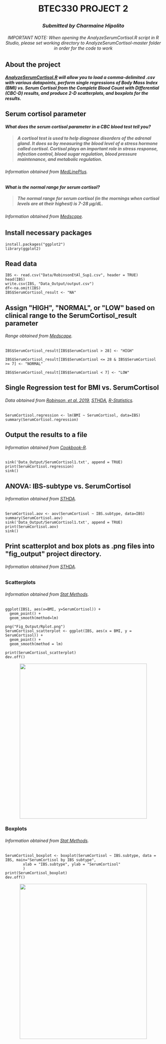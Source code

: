 # <p align="center"> **BTEC330 PROJECT 2** </p>

### <p align="center"> *Submitted by Charmaine Hipolito* </p>

###### <p align="center"> IMPORTANT NOTE: When opening the AnalyzeSerumCortisol.R script in R Studio, please set working directory to AnalyzeSerumCortisol-master folder in order for the code to work </p>

## About the project
##### [AnalyzeSerumCortisol.R](https://github.com/chipoli1/AnalyzeSerumCortisol/blob/master/Scripts/AnalyzeSerumCortisol.R) will allow you to load a comma-delimited .csv with various datapoints, perform single regressions of Body Mass Index (BMI) vs. Serum Cortisol from the Complete Blood Count with Differential (CBC-D) results, and produce 2-D scatterplots, and boxplots for the results.

## Serum cortisol parameter  
#### *What does the serum cortisol parameter in a CBC blood test tell you?*
> ##### A cortisol test is used to help diagnose disorders of the adrenal gland. It does so by measuring the blood level of a stress hormone called cortisol. Cortisol plays an important role in stress response, infection control, blood sugar regulation, blood pressure maintenance, and metabolic regulation.


###### Information obtained from [MedLinePlus](https://medlineplus.gov/lab-tests/cortisol-test/).

#### *What is the normal range for serum cortisol?*  
> ##### The normal range for serum cortisol (in the mornings when cortisol levels are at their highest) is 7-28 μg/dL.

###### Information obtained from [Medscape](https://emedicine.medscape.com/article/2088826-overview).


## Install necessary packages
```
install.packages("ggplot2")
library(ggplot2)

```

## Read data
```
IBS <- read.csv("Data/RobinsonEtAl_Sup1.csv", header = TRUE)
head(IBS)
write.csv(IBS, "Data_Output/output.csv")
df<-na.omit(IBS)
IBS$SerumCortisol_result <- "NA"
```

## Assign "HIGH", "NORMAL", or "LOW" based on clinical range to the SerumCortisol_result parameter
###### Range obtained from [Medscape](https://emedicine.medscape.com/article/2088826-overview).

```
IBS$SerumCortisol_result[IBS$SerumCortisol > 28] <- "HIGH"

IBS$SerumCortisol_result[IBS$SerumCortisol <= 28 & IBS$SerumCortisol >= 7] <- "NORMAL"

IBS$SerumCortisol_result[IBS$SerumCortisol < 7] <- "LOW"
```

##  Single Regression test for BMI vs. SerumCortisol
###### Data obtained from [Robinson, et al. 2019](https://doi.org/10.1101/608208), [STHDA](http://www.sthda.com/english/articles/40-regression-analysis/167-simple-linear-regression-in-r/), [R-Statistics](http://r-statistics.co/Linear-Regression.html).

```
SerumCortisol.regression <- lm(BMI ~ SerumCortisol, data=IBS)
summary(SerumCortisol.regression)
```

## Output the results to a file
###### Information obtained from [Cookbook-R](http://www.cookbook-r.com/Data_input_and_output/Writing_text_and_output_from_analyses_to_a_file/).
```
sink('Data_Output/SerumCortisol1.txt', append = TRUE)
print(SerumCortisol.regression)
sink()
```


## ANOVA: IBS-subtype vs. SerumCortisol 
###### Information obtained from [STHDA](http://www.sthda.com/english/wiki/one-way-anova-test-in-r).
```
SerumCortisol.aov <- aov(SerumCortisol ~ IBS.subtype, data=IBS)
summary(SerumCortisol.aov)
sink('Data_Output/SerumCortisol1.txt', append = TRUE)
print(SerumCortisol.aov)
sink()
```

## Print scatterplot and box plots as .png files into "fig_output" project directory.
###### Information obtained from [STHDA](http://www.sthda.com/english/wiki/ggsave-save-a-ggplot-r-software-and-data-visualization).

### Scatterplots
###### Information obtained from [Stat Methods](https://www.statmethods.net/graphs/scatterplot.html).
```
ggplot(IBS1, aes(x=BMI, y=SerumCortisol)) +
  geom_point() +    
  geom_smooth(method=lm) 
```
```
png("Fig_Output/Rplot.png")
SerumCortisol_scatterplot <- ggplot(IBS, aes(x = BMI, y = SerumCortisol)) +
  geom_point() +
  geom_smooth(method = lm)

print(SerumCortisol_scatterplot)
dev.off()
```
<p align="center">
  <img width="410" height="500" src="../master/Images/Rplot02.png">
</p>
  

### Boxplots
###### Information obtained from [Stat Methods](https://www.statmethods.net/graphs/boxplot.html).
```
SerumCortisol_boxplot <- boxplot(SerumCortisol ~ IBS.subtype, data = IBS, main="SerumCortisol by IBS subtype",
        xlab = "IBS.subtype", ylab = "SerumCortisol"
        )
print(SerumCortisol_boxplot)
dev.off()
```
<p align="center">
  <img width="410" height="500" src="../master/Images/Boxplot2.png">
</p>


